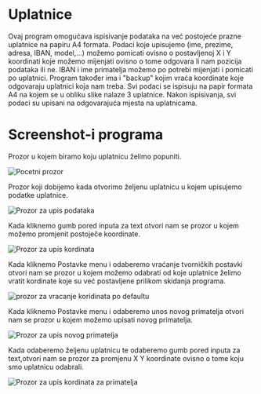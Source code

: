 # Uplatnice

Ovaj program omogućava ispisivanje podataka na već postojeće prazne uplatnice na papiru A4 formata. Podaci koje upisujemo (ime, prezime, adresa, IBAN, model,...) možemo pomicati ovisno o postavljenoj X i Y koordinati koje možemo mijenjati ovisno o tome odgovara li nam pozicija podataka ili ne. IBAN i ime primatelja možemo po potrebi mijenjati i pomicati po uplatnici. Program također ima i "backup" kojim vraća koordinate koje odgovaraju uplatnici koja nam treba. Svi podaci se ispisuju na papir formata A4 na kojem se u obliku slike nalaze 3 uplatnice. Nakon ispisivanja, svi podaci su upisani na odgovarajuća mjesta na uplatnicama.


# Screenshot-i programa


Prozor u kojem biramo koju uplatnicu želimo popuniti.

![Pocetni prozor](https://user-images.githubusercontent.com/58593872/70475785-9944ca80-1ad5-11ea-9d6a-382288766111.JPG)

Prozor koji dobijemo kada otvorimo željenu uplatnicu u kojem upisujemo podatke uplatnice.

![Prozor za upis podataka](https://user-images.githubusercontent.com/58593872/70475789-99dd6100-1ad5-11ea-95dc-eddca473b634.JPG)

Kada kliknemo gumb pored inputa za text otvori nam se prozor u kojem možemo promjenit postoječe koordinate.

![Prozor za upis kordinata](https://user-images.githubusercontent.com/58593872/70475787-99dd6100-1ad5-11ea-81b0-e5aeb5ec23c5.JPG)

Kada kliknemo Postavke menu i odaberemo vraćanje tvorničkih postavki otvori nam se prozor u kojem možemo odabrati
od koje uplatnice želimo vratit kordinate koje su već postavljene prilikom skidanja programa.

![prozor za vracanje koridinata po defaultu](https://user-images.githubusercontent.com/58593872/70475791-9a75f780-1ad5-11ea-83ab-3b3f9b9b2726.JPG)

Kada kliknemo Postavke menu i odaberemo unos novog primatelja otvori nam se prozor u kojem možemo upisati novog primatelja.

![Prozor za upis novog primatelja](https://user-images.githubusercontent.com/58593872/70475788-99dd6100-1ad5-11ea-944a-d51425d58f54.JPG)

Kada odaberemo željenu uplatnicu te odaberemo gumb pored inputa za text,otvori nam se prozor za promjenu X Y koordinate
ovisno o tome koju smo uplatnicu odabrali.

![Prozor za upis kordinata za primatelja](https://user-images.githubusercontent.com/58593872/70476501-1886ce00-1ad7-11ea-8814-d62addb278bd.JPG)






